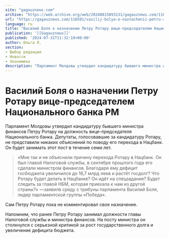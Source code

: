 ```yaml
---
site: "gagauznews.com"
archive: "https://web.archive.org/web/20240815093131/gagauznews.com/116501/vasilij-bolya-o-naznachenii-petru-rotaru-vitse-predsedatelem-natsionalnogo-banka-rm.html"
url: "https://gagauznews.com/116501/vasilij-bolya-o-naznachenii-petru-rotaru-vitse-predsedatelem-natsionalnogo-banka-rm.html"
language: ru
title: "Василий Боля о назначении Петру Ротару вице-председателем Национального банка РМ"
publication: '[[Gagauznews]]'
published: '2024-07-31T11:32:19+00:00'
author: Ольга Л.
section:
- Выбор редакции
- Новости
- Экономика
description: "Парламент Молдовы утвердил кандидатуру бывшего министра финансов Петру Ротару на должность вице-председателя Национального банка. Депутаты, голосовавшие за кандидатуру Ротару, не представили никаких объяснений по поводу его перехода в Нацбанк. Он будет занимать этот пост в течение семи лет. «Мне так и не объяснили причину перехода Ротару в Нацбанк. Он был главой Налоговой службы, в сентябре прошлого года его сделали министром финансов. Благодаря ему дефицит госбюджета увеличился до 16,7 млрд леев и растёт госдолг? Что Ротару будет делать в Нацбанке? Он идёт на спецзадание? Будет следить за главой НБМ, которая приехала к нам из другой страны?» — заявил в среду с […]"
---
```


# Василий Боля о назначении Петру Ротару вице-председателем Национального банка РМ

Парламент Молдовы утвердил кандидатуру бывшего министра финансов Петру Ротару на должность вице-председателя Национального банка. Депутаты, голосовавшие за кандидатуру Ротару, не представили никаких объяснений по поводу его перехода в Нацбанк. Он будет занимать этот пост в течение семи лет.

> «Мне так и не объяснили причину перехода Ротару в Нацбанк. Он был главой Налоговой службы, в сентябре прошлого года его сделали министром финансов. Благодаря ему дефицит госбюджета увеличился до 16,7 млрд леев и растёт госдолг? Что Ротару будет делать в Нацбанке? Он идёт на спецзадание? Будет следить за главой НБМ, которая приехала к нам из другой страны?» —заявилв среду с трибуны парламента Василий Боля, лидер парламентской группы «Победа».

Сам Петру Ротару пока не комментировал свое назначение.

Напомним, что ранее Петру Ротару занимал должности главы Налоговой службы и министра финансов. На посту министра он столкнулся с серьезной критикой за рост государственного долга и увеличение дефицита бюджета.
